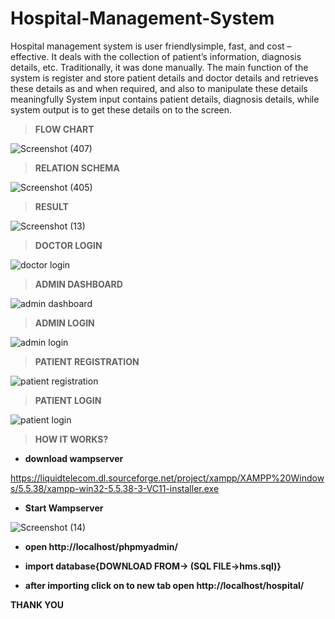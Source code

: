 # Hospital-Management-System

Hospital management system is user friendlysimple, fast, and cost – effective. It deals with the collection of patient’s information, diagnosis details, etc. Traditionally, it was done manually. The main
function of the system is register and store patient details and
doctor details and retrieves these details as and when required, and
also to manipulate these details meaningfully System input contains patient details, diagnosis details, while system output is to
get these details on to the screen.

>**FLOW CHART** 

![Screenshot (407)](https://user-images.githubusercontent.com/64776083/126074923-d51a88e0-5a91-44f1-ae97-128d9e69b1b2.png)

>**RELATION SCHEMA**

![Screenshot (405)](https://user-images.githubusercontent.com/64776083/126074977-8c8357a8-c29a-4b43-b3d9-e2e99066b064.png)


>**RESULT**

![Screenshot (13)](https://user-images.githubusercontent.com/64776083/126073136-a2b2e24d-cbc3-44f0-a8b9-626c34b74404.png)


>**DOCTOR LOGIN**


![doctor login](https://user-images.githubusercontent.com/64776083/126074820-7b512056-fb5e-4dd6-9ee2-ce661b99b38b.jpg)

>**ADMIN DASHBOARD**

![admin dashboard](https://user-images.githubusercontent.com/64776083/126074858-09877d06-6bd2-4b67-839d-d20b98b22f5d.jpg)

>**ADMIN LOGIN**

![admin login](https://user-images.githubusercontent.com/64776083/126074871-c74f7c4f-b70d-4405-8aff-6fac0967d92b.jpg)

>**PATIENT REGISTRATION**


![patient registration](https://user-images.githubusercontent.com/64776083/126075026-d3ce2d25-8581-4697-9373-13162c4525e0.jpg)

>**PATIENT LOGIN**

![patient login](https://user-images.githubusercontent.com/64776083/126075055-5910ebb7-8208-47a4-bff8-046b4e542625.jpg)

 > **HOW IT WORKS?**

  - **download wampserver**

 https://liquidtelecom.dl.sourceforge.net/project/xampp/XAMPP%20Windows/5.5.38/xampp-win32-5.5.38-3-VC11-installer.exe
 

- **Start Wampserver**

 ![Screenshot (14)](https://user-images.githubusercontent.com/64776083/126075507-64243d1b-016d-45dd-91a7-bd866a02d2f4.png)
 

- **open http://localhost/phpmyadmin/**

- **import database{DOWNLOAD FROM->
           (SQL FILE->hms.sql)}**
 
 

- **after importing click on to new tab open http://localhost/hospital/**

 
 **THANK YOU**



